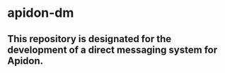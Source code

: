 # apidon-dm
## This repository is designated for the development of a direct messaging system for Apidon.